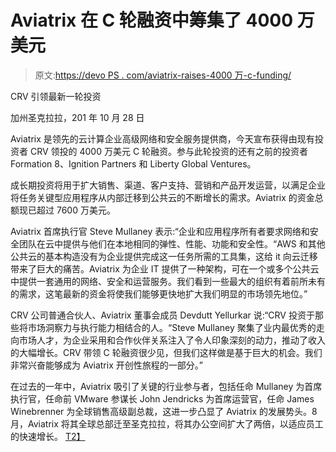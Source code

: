 # Aviatrix 在 C 轮融资中筹集了 4000 万美元

> 原文:[https://devo PS . com/aviatrix-raises-4000 万-c-funding/](https://devops.com/aviatrix-raises-40-million-in-series-c-funding/)

CRV 引领最新一轮投资

加州圣克拉拉，201 年 10 月 28 日

Aviatrix 是领先的云计算企业高级网络和安全服务提供商，今天宣布获得由现有投资者 CRV 领投的 4000 万美元 C 轮融资。参与此轮投资的还有之前的投资者 Formation 8、Ignition Partners 和 Liberty Global Ventures。

成长期投资将用于扩大销售、渠道、客户支持、营销和产品开发运营，以满足企业将任务关键型应用程序从内部迁移到公共云的不断增长的需求。Aviatrix 的资金总额现已超过 7600 万美元。

Aviatrix 首席执行官 Steve Mullaney 表示:“企业和应用程序所有者要求网络和安全团队在云中提供与他们在本地相同的弹性、性能、功能和安全性。“AWS 和其他公共云的基本构造没有为企业提供完成这一任务所需的工具集，这给 it 向云迁移带来了巨大的痛苦。Aviatrix 为企业 IT 提供了一种架构，可在一个或多个公共云中提供一套通用的网络、安全和运营服务。我们看到一些最大的组织有着前所未有的需求，这笔最新的资金将使我们能够更快地扩大我们明显的市场领先地位。”

CRV 公司普通合伙人、Aviatrix 董事会成员 Devdutt Yellurkar 说:“CRV 投资于那些将市场洞察力与执行能力相结合的人。“Steve Mullaney 聚集了业内最优秀的走向市场人才，为企业采用和合作伙伴关系注入了令人印象深刻的动力，推动了收入的大幅增长。CRV 带领 C 轮融资很少见，但我们这样做是基于巨大的机会。我们非常兴奋能够成为 Aviatrix 开创性旅程的一部分。”

在过去的一年中，Aviatrix 吸引了关键的行业参与者，包括任命 Mullaney 为首席执行官，任命前 VMware 参谋长 John Jendricks 为首席运营官，任命 James Winebrenner 为全球销售高级副总裁，这进一步凸显了 Aviatrix 的发展势头。8 月，Aviatrix 将其全球总部迁至圣克拉拉，将其办公空间扩大了两倍，以适应员工的快速增长。 [T2】](https://www.linkedin.com/shareArticle?mini=true&url=http://developer.linkedin.com&title=LinkedIn%20Developer%20Network&summary=My%20favorite%20developer%20program&source=LinkedIn)